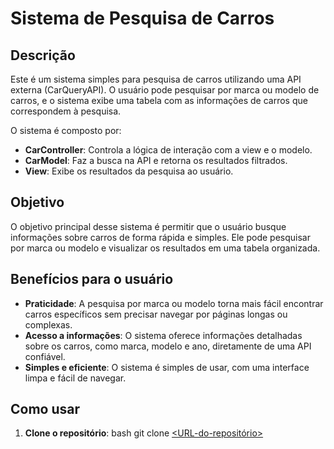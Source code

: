 # Sistema de Pesquisa de Carros

## Descrição

Este é um sistema simples para pesquisa de carros utilizando uma API externa (CarQueryAPI). O usuário pode pesquisar por marca ou modelo de carros, e o sistema exibe uma tabela com as informações de carros que correspondem à pesquisa. 

O sistema é composto por:

- **CarController**: Controla a lógica de interação com a view e o modelo.
- **CarModel**: Faz a busca na API e retorna os resultados filtrados.
- **View**: Exibe os resultados da pesquisa ao usuário.

## Objetivo

O objetivo principal desse sistema é permitir que o usuário busque informações sobre carros de forma rápida e simples. Ele pode pesquisar por marca ou modelo e visualizar os resultados em uma tabela organizada.

## Benefícios para o usuário

- **Praticidade**: A pesquisa por marca ou modelo torna mais fácil encontrar carros específicos sem precisar navegar por páginas longas ou complexas.
- **Acesso a informações**: O sistema oferece informações detalhadas sobre os carros, como marca, modelo e ano, diretamente de uma API confiável.
- **Simples e eficiente**: O sistema é simples de usar, com uma interface limpa e fácil de navegar.

## Como usar

1. **Clone o repositório**:
   bash
   git clone [<URL-do-repositório>](https://github.com/jonathanluis2022/search_Cars-TestUnit)
